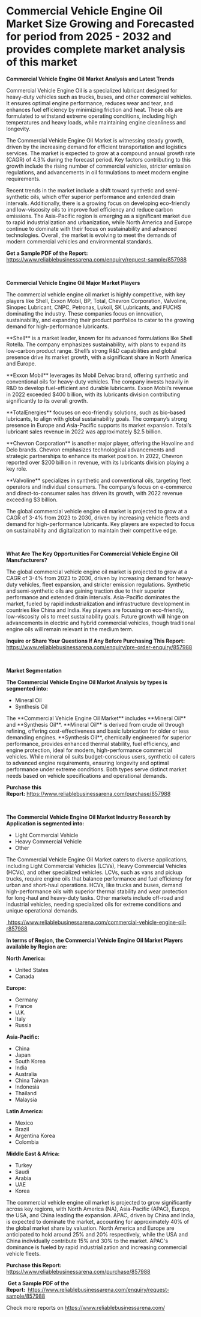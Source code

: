 <p><h1>Commercial Vehicle Engine Oil Market Size Growing and Forecasted for period from 2025 - 2032 and provides complete market analysis of this market</h1></p><p><strong>Commercial Vehicle Engine Oil Market Analysis and Latest Trends</strong></p>
<p><p>Commercial Vehicle Engine Oil is a specialized lubricant designed for heavy-duty vehicles such as trucks, buses, and other commercial vehicles. It ensures optimal engine performance, reduces wear and tear, and enhances fuel efficiency by minimizing friction and heat. These oils are formulated to withstand extreme operating conditions, including high temperatures and heavy loads, while maintaining engine cleanliness and longevity.</p><p>The Commercial Vehicle Engine Oil Market is witnessing steady growth, driven by the increasing demand for efficient transportation and logistics services. The market is expected to grow at a compound annual growth rate (CAGR) of 4.3% during the forecast period. Key factors contributing to this growth include the rising number of commercial vehicles, stricter emission regulations, and advancements in oil formulations to meet modern engine requirements.</p><p>Recent trends in the market include a shift toward synthetic and semi-synthetic oils, which offer superior performance and extended drain intervals. Additionally, there is a growing focus on developing eco-friendly and low-viscosity oils to improve fuel efficiency and reduce carbon emissions. The Asia-Pacific region is emerging as a significant market due to rapid industrialization and urbanization, while North America and Europe continue to dominate with their focus on sustainability and advanced technologies. Overall, the market is evolving to meet the demands of modern commercial vehicles and environmental standards.</p></p>
<p><strong>Get a Sample PDF of the Report:&nbsp;</strong> <a href="https://www.reliablebusinessarena.com/enquiry/request-sample/857988?utm_campaign=1841&utm_medium=2&utm_source=Github&utm_content=ia&utm_term=22012025&utm_id=commercial-vehicle-engine-oil">https://www.reliablebusinessarena.com/enquiry/request-sample/857988</a></p>
<p>&nbsp;</p>
<p><strong>Commercial Vehicle Engine Oil Major Market Players</strong></p>
<p><p>The commercial vehicle engine oil market is highly competitive, with key players like Shell, Exxon Mobil, BP, Total, Chevron Corporation, Valvoline, Sinopec Lubricant, CNPC, Petronas, Lukoil, SK Lubricants, and FUCHS dominating the industry. These companies focus on innovation, sustainability, and expanding their product portfolios to cater to the growing demand for high-performance lubricants.</p><p>**Shell** is a market leader, known for its advanced formulations like Shell Rotella. The company emphasizes sustainability, with plans to expand its low-carbon product range. Shell’s strong R&D capabilities and global presence drive its market growth, with a significant share in North America and Europe.</p><p>**Exxon Mobil** leverages its Mobil Delvac brand, offering synthetic and conventional oils for heavy-duty vehicles. The company invests heavily in R&D to develop fuel-efficient and durable lubricants. Exxon Mobil’s revenue in 2022 exceeded $400 billion, with its lubricants division contributing significantly to its overall growth.</p><p>**TotalEnergies** focuses on eco-friendly solutions, such as bio-based lubricants, to align with global sustainability goals. The company’s strong presence in Europe and Asia-Pacific supports its market expansion. Total’s lubricant sales revenue in 2022 was approximately $2.5 billion.</p><p>**Chevron Corporation** is another major player, offering the Havoline and Delo brands. Chevron emphasizes technological advancements and strategic partnerships to enhance its market position. In 2022, Chevron reported over $200 billion in revenue, with its lubricants division playing a key role.</p><p>**Valvoline** specializes in synthetic and conventional oils, targeting fleet operators and individual consumers. The company’s focus on e-commerce and direct-to-consumer sales has driven its growth, with 2022 revenue exceeding $3 billion.</p><p>The global commercial vehicle engine oil market is projected to grow at a CAGR of 3-4% from 2023 to 2030, driven by increasing vehicle fleets and demand for high-performance lubricants. Key players are expected to focus on sustainability and digitalization to maintain their competitive edge.</p></p>
<p>&nbsp;</p>
<p><strong>What Are The Key Opportunities For Commercial Vehicle Engine Oil Manufacturers?</strong></p>
<p><p>The global commercial vehicle engine oil market is projected to grow at a CAGR of 3-4% from 2023 to 2030, driven by increasing demand for heavy-duty vehicles, fleet expansion, and stricter emission regulations. Synthetic and semi-synthetic oils are gaining traction due to their superior performance and extended drain intervals. Asia-Pacific dominates the market, fueled by rapid industrialization and infrastructure development in countries like China and India. Key players are focusing on eco-friendly, low-viscosity oils to meet sustainability goals. Future growth will hinge on advancements in electric and hybrid commercial vehicles, though traditional engine oils will remain relevant in the medium term.</p></p>
<p><strong>Inquire or Share Your Questions If Any Before Purchasing This Report:</strong> <a href="https://www.reliablebusinessarena.com/enquiry/pre-order-enquiry/857988?utm_campaign=1841&utm_medium=2&utm_source=Github&utm_content=ia&utm_term=22012025&utm_id=commercial-vehicle-engine-oil">https://www.reliablebusinessarena.com/enquiry/pre-order-enquiry/857988</a></p>
<p>&nbsp;</p>
<p><strong>Market Segmentation</strong></p>
<p><strong>The Commercial Vehicle Engine Oil Market Analysis by types is segmented into:</strong></p>
<p><ul><li>Mineral Oil</li><li>Synthesis Oil</li></ul></p>
<p><p>The **Commercial Vehicle Engine Oil Market** includes **Mineral Oil** and **Synthesis Oil**. **Mineral Oil** is derived from crude oil through refining, offering cost-effectiveness and basic lubrication for older or less demanding engines. **Synthesis Oil**, chemically engineered for superior performance, provides enhanced thermal stability, fuel efficiency, and engine protection, ideal for modern, high-performance commercial vehicles. While mineral oil suits budget-conscious users, synthetic oil caters to advanced engine requirements, ensuring longevity and optimal performance under extreme conditions. Both types serve distinct market needs based on vehicle specifications and operational demands.</p></p>
<p><strong>Purchase this Report:&nbsp;</strong><a href="https://www.reliablebusinessarena.com/purchase/857988?utm_campaign=1841&utm_medium=2&utm_source=Github&utm_content=ia&utm_term=22012025&utm_id=commercial-vehicle-engine-oil">https://www.reliablebusinessarena.com/purchase/857988</a></p>
<p>&nbsp;</p>
<p><strong>The Commercial Vehicle Engine Oil Market Industry Research by Application is segmented into:</strong></p>
<p><ul><li>Light Commercial Vehicle</li><li>Heavy Commercial Vehicle</li><li>Other</li></ul></p>
<p><p>The Commercial Vehicle Engine Oil Market caters to diverse applications, including Light Commercial Vehicles (LCVs), Heavy Commercial Vehicles (HCVs), and other specialized vehicles. LCVs, such as vans and pickup trucks, require engine oils that balance performance and fuel efficiency for urban and short-haul operations. HCVs, like trucks and buses, demand high-performance oils with superior thermal stability and wear protection for long-haul and heavy-duty tasks. Other markets include off-road and industrial vehicles, needing specialized oils for extreme conditions and unique operational demands.</p></p>
<p><a href="https://www.reliablebusinessarena.com/commercial-vehicle-engine-oil-r857988?utm_campaign=1841&utm_medium=2&utm_source=Github&utm_content=ia&utm_term=22012025&utm_id=commercial-vehicle-engine-oil">&nbsp;https://www.reliablebusinessarena.com/commercial-vehicle-engine-oil-r857988</a></p>
<p><strong>In terms of Region, the Commercial Vehicle Engine Oil Market Players available by Region are:</strong></p>
<p>
    <p> <strong> North America: </strong>
        <ul>
            <li>United States</li>
            <li>Canada</li>
        </ul>
        </p> 
    <p> <strong> Europe: </strong>
        <ul>
            <li>Germany</li>
            <li>France</li>
            <li>U.K.</li>
            <li>Italy</li>
            <li>Russia</li>
        </ul>
        </p> 
    <p> <strong> Asia-Pacific: </strong>
        <ul>
            <li>China</li>
            <li>Japan</li>
            <li>South Korea</li>
            <li>India</li>
            <li>Australia</li>
            <li>China Taiwan</li>
            <li>Indonesia</li>
            <li>Thailand</li>
            <li>Malaysia</li>
        </ul>
        </p> 
    <p> <strong> Latin America: </strong>
        <ul>
            <li>Mexico</li>
            <li>Brazil</li>
            <li>Argentina Korea</li>
            <li>Colombia</li>
        </ul>
        </p> 
    <p> <strong> Middle East & Africa: </strong>
        <ul>
            <li>Turkey</li>
            <li>Saudi</li>
            <li>Arabia</li>
            <li>UAE</li>
            <li>Korea</li>
        </ul>
    </p>
    </p>
<p><p>The commercial vehicle engine oil market is projected to grow significantly across key regions, with North America (NA), Asia-Pacific (APAC), Europe, the USA, and China leading the expansion. APAC, driven by China and India, is expected to dominate the market, accounting for approximately 40% of the global market share by valuation. North America and Europe are anticipated to hold around 25% and 20% respectively, while the USA and China individually contribute 15% and 30% to the market. APAC's dominance is fueled by rapid industrialization and increasing commercial vehicle fleets.</p></p>
<p><strong>Purchase this Report: </strong><a href="https://www.reliablebusinessarena.com/purchase/857988?utm_campaign=1841&utm_medium=2&utm_source=Github&utm_content=ia&utm_term=22012025&utm_id=commercial-vehicle-engine-oil">https://www.reliablebusinessarena.com/purchase/857988</a></p>
<p>&nbsp;<strong>Get a Sample PDF of the Report:&nbsp;&nbsp;</strong><a href="https://www.reliablebusinessarena.com/enquiry/request-sample/857988?utm_campaign=1841&utm_medium=2&utm_source=Github&utm_content=ia&utm_term=22012025&utm_id=commercial-vehicle-engine-oil">https://www.reliablebusinessarena.com/enquiry/request-sample/857988</a></p>
<p><strong></strong></p>
<p>Check more reports on <a href="https://www.reliablebusinessarena.com/?utm_campaign=1841&utm_medium=2&utm_source=Github&utm_content=ia&utm_term=22012025&utm_id=commercial-vehicle-engine-oil">https://www.reliablebusinessarena.com/</a></p>